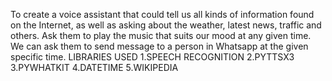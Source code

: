 To create a voice assistant that could tell us all kinds of information found on the Internet, as well as asking about the weather, latest news, traffic and others. Ask them to play the music that suits our mood at any given time. We can ask them to send message to a person in Whatsapp at the given specific time. LIBRARIES USED 1.SPEECH RECOGNITION 2.PYTTSX3 3.PYWHATKIT 4.DATETIME 5.WIKIPEDIA

